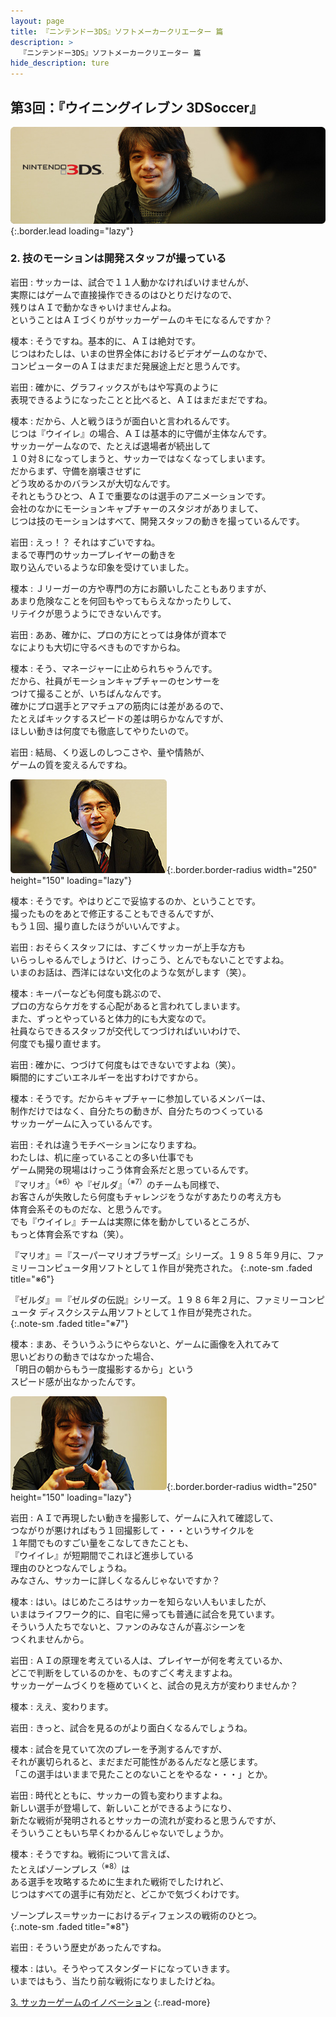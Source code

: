 ```yaml
---
layout: page
title: 『ニンテンドー3DS』ソフトメーカークリエーター 篇
description: >
  『ニンテンドー3DS』ソフトメーカークリエーター 篇
hide_description: ture
---
```


## 第3回：『ウイニングイレブン 3DSoccer』

![](/others/interviews/jp/3ds/creators/vol1/img/mainvisual2.jpg){:.border.lead loading="lazy"}

### 2. 技のモーションは開発スタッフが撮っている

岩田
: サッカーは、試合で１１人動かなければいけませんが、<br>実際にはゲームで直接操作できるのはひとりだけなので、<br>残りはＡＩで動かなきゃいけませんよね。<br>ということはＡＩづくりがサッカーゲームのキモになるんですか？

榎本
: そうですね。基本的に、ＡＩは絶対です。<br>じつはわたしは、いまの世界全体におけるビデオゲームのなかで、<br>コンピューターのＡＩはまだまだ発展途上だと思うんです。

岩田
: 確かに、グラフィックスがもはや写真のように<br>表現できるようになったことと比べると、ＡＩはまだまだですね。

榎本
: だから、人と戦うほうが面白いと言われるんです。<br>じつは『ウイイレ』の場合、ＡＩは基本的に守備が主体なんです。<br>サッカーゲームなので、たとえば退場者が続出して<br>１０対８になってしまうと、サッカーではなくなってしまいます。<br>だからまず、守備を崩壊させずに<br>どう攻めるかのバランスが大切なんです。<br>それともうひとつ、ＡＩで重要なのは選手のアニメーションです。<br>会社のなかにモーションキャプチャーのスタジオがありまして、<br>じつは技のモーションはすべて、開発スタッフの動きを撮っているんです。

岩田
: えっ！？ それはすごいですね。<br>まるで専門のサッカープレイヤーの動きを<br>取り込んでいるような印象を受けていました。

榎本
: Ｊリーガーの方や専門の方にお願いしたこともありますが、<br>あまり危険なことを何回もやってもらえなかったりして、<br>リテイクが思うようにできないんです。

岩田
: ああ、確かに、プロの方にとっては身体が資本で<br>なによりも大切に守るべきものですからね。

榎本
: そう、マネージャーに止められちゃうんです。<br>だから、社員がモーションキャプチャーのセンサーを<br>つけて撮ることが、いちばんなんです。<br>確かにプロ選手とアマチュアの筋肉には差があるので、<br>たとえばキックするスピードの差は明らかなんですが、<br>ほしい動きは何度でも徹底してやりたいので。

岩田
: 結局、くり返しのしつこさや、量や情熱が、<br>ゲームの質を変えるんですね。

![](/others/interviews/jp/3ds/creators/vol1/img/photo4.jpg){:.border.border-radius width="250" height="150" loading="lazy"}

榎本
: そうです。やはりどこで妥協するのか、ということです。<br>撮ったものをあとで修正することもできるんですが、<br>もう１回、撮り直したほうがいいんですよ。

岩田
: おそらくスタッフには、すごくサッカーが上手な方も<br>いらっしゃるんでしょうけど、けっこう、とんでもないことですよね。<br>いまのお話は、西洋にはない文化のような気がします（笑）。

榎本
: キーパーなども何度も跳ぶので、<br>プロの方ならケガをする心配があると言われてしまいます。<br>また、ずっとやっていると体力的にも大変なので。<br>社員ならできるスタッフが交代してつづければいいわけで、<br>何度でも撮り直せます。

岩田
: 確かに、つづけて何度もはできないですよね（笑）。<br>瞬間的にすごいエネルギーを出すわけですから。

榎本
: そうです。だからキャプチャーに参加しているメンバーは、<br>制作だけではなく、自分たちの動きが、自分たちのつくっている<br>サッカーゲームに入っているんです。

岩田
: それは違うモチベーションになりますね。<br>わたしは、机に座っていることの多い仕事でも<br>ゲーム開発の現場はけっこう体育会系だと思っているんです。<br>『マリオ』<sup>（※6）</sup>や『ゼルダ』<sup>（※7）</sup>のチームも同様で、<br>お客さんが失敗したら何度もチャレンジをうながすあたりの考え方も<br>体育会系そのものだな、と思うんです。<br>でも『ウイイレ』チームは実際に体を動かしているところが、<br>もっと体育会系ですね（笑）。

『マリオ』＝『スーパーマリオブラザーズ』シリーズ。１９８５年９月に、ファミリーコンピュータ用ソフトとして１作目が発売された。
{:.note-sm .faded title="※6"}

『ゼルダ』＝『ゼルダの伝説』シリーズ。１９８６年２月に、ファミリーコンピュータ ディスクシステム用ソフトとして１作目が発売された。              
{:.note-sm .faded title="※7"}

榎本
: まあ、そういうふうにやらないと、ゲームに画像を入れてみて<br>思いどおりの動きではなかった場合、<br>「明日の朝からもう一度撮影するから」という<br>スピード感が出なかったんです。

![](/others/interviews/jp/3ds/creators/vol1/img/photo5.jpg){:.border.border-radius width="250" height="150" loading="lazy"}

岩田
: ＡＩで再現したい動きを撮影して、ゲームに入れて確認して、<br>つながりが悪ければもう１回撮影して・・・というサイクルを<br>１年間でものすごい量をこなしてきたことも、<br>『ウイイレ』が短期間でこれほど進歩している<br>理由のひとつなんでしょうね。<br>みなさん、サッカーに詳しくなるんじゃないですか？

榎本
: はい。はじめたころはサッカーを知らない人もいましたが、<br>いまはライフワーク的に、自宅に帰っても普通に試合を見ています。<br>そういう人たちでないと、ファンのみなさんが喜ぶシーンを<br>つくれませんから。

岩田
: ＡＩの原理を考えている人は、プレイヤーが何を考えているか、<br>どこで判断をしているのかを、ものすごく考えますよね。<br>サッカーゲームづくりを極めていくと、試合の見え方が変わりませんか？

榎本
: ええ、変わります。

岩田
: きっと、試合を見るのがより面白くなるんでしょうね。

榎本
: 試合を見ていて次のプレーを予測するんですが、<br>それが裏切られると、まだまだ可能性があるんだなと感じます。<br>「この選手はいままで見たことのないことをやるな・・・」とか。

岩田
: 時代とともに、サッカーの質も変わりますよね。<br>新しい選手が登場して、新しいことができるようになり、<br>新たな戦術が発明されるとサッカーの流れが変わると思うんですが、<br>そういうこともいち早くわかるんじゃないでしょうか。

榎本
: そうですね。戦術について言えば、<br>たとえばゾーンプレス<sup>（※8）</sup>は<br>ある選手を攻略するために生まれた戦術でしたけれど、<br>じつはすべての選手に有効だと、どこかで気づくわけです。

ゾーンプレス＝サッカーにおけるディフェンスの戦術のひとつ。              
{:.note-sm .faded title="※8"}

岩田
: そういう歴史があったんですね。

榎本
: はい。そうやってスタンダードになっていきます。<br>いまではもう、当たり前な戦術になりましたけどね。

[3. サッカーゲームのイノベーション](3.md)
{:.read-more}

